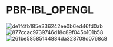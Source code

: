 # PBR-IBL_OPENGL
![de1f4fb185e336242ee0b6ed46fd0ab](https://user-images.githubusercontent.com/110619351/216130410-bac86f7e-a468-4625-9d85-0da2091c6f4f.png)
![877ccac9739746d18c89f045b101b58](https://user-images.githubusercontent.com/110619351/216130450-66d54e57-2d0b-4c60-8a19-e0e1849f9594.png)
![261be58585144884da328708d0768c8](https://user-images.githubusercontent.com/110619351/216130484-95b849e0-8fe0-40ba-9e16-cdec7c4d33a5.png)

 
